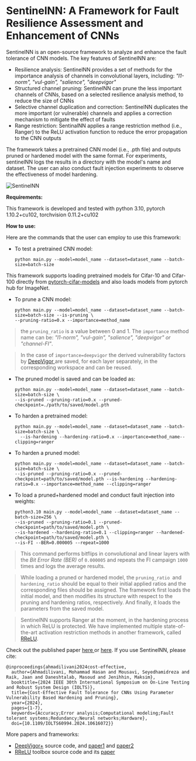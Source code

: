 # SentinelNN: A Framework for Fault Resilience Assessment and Enhancement of CNNs

SentinelNN is an open-source framework to analyze and enhance the fault tolerance of CNN models. The key features of SentinelNN are:

* Resilience analysis: SentinelNN provides a set of methods for the importance analysis of channels in convolutional layers, including: *"l1-norm", "vul-gain", "salience", "deepvigor"*
* Structured channel pruning: SentinelNN can prune the less important channels of CNNs, based on a selected resilience analysis method, to reduce the size of CNNs
* Selective channel duplication and correction: SentinelNN duplicates the more important (or vulnerable) channels and applies a correction mechanism to mitigate the effect of faults
* Range restriction: SentinalNN applies a range restriction method (i.e., Ranger) to the ReLU activation function to reduce the error propagation to the CNN outputs

The framework takes a pretrained CNN model (i.e., .pth file) and outputs pruned or hardened model with the same format. For experiments, sentinelNN logs the results in a directory with the model's name and dataset. The user can also conduct fault injection experiments to observe the effectiveness of model hardening.

![SentinelNN](https://github.com/user-attachments/assets/0f04e1fc-6c6c-405c-8a47-239f6c9d5439)


**Requirements:**

This framework is developed and tested with python 3.10, pytorch 1.10.2+cu102, torchvision 0.11.2+cu102

**How to use:**

Here are the commands that the user can employ to use this framework:

* To test a pretrained CNN model:
  ```
  python main.py --model=model_name --dataset=dataset_name --batch-size=batch-size
  ```

This framework supports loading pretrained models for Cifar-10 and Cifar-100 directly from [pytorch-cifar-models](https://github.com/chenyaofo/pytorch-cifar-models/tree/master) and also loads models from pytorch hub for ImageNet.

* To prune a CNN model:

  ```
  python main.py --model=model_name --dataset=dataset_name --batch-size=batch-size --is-pruning \
  --pruning-ratio=0.x --importance=method_name
  ```

> the `pruning_ratio` is a value between 0 and 1. The `importance` method name can be: *"l1-norm", "vul-gain", "salience", "deepvigor" or "channel-FI"*.

> In the case of `importance=deepvigor` the derived vulnerability factors by [DeepVigor ](https://github.com/mhahmadilivany/DeepVigor)are saved, for each layer separately, in the corresponding workspace and can be reused.

* The pruned model is saved and can be loaded as:

  ```
  python main.py --model=model_name --dataset=dataset_name --batch-size=batch-size \
  --is-pruned --pruning-ratio=0.x --pruned-checkpoint=./path/to/saved/model.pth
  ```
* To harden a pretrained model:

  ```
  python main.py --model=model_name --dataset=dataset_name --batch-size=batch-size \
    --is-hardening --hardening-ratio=0.x --importance=method_name--clipping=ranger
  ```
* To harden a pruned model:

  ```
  python main.py --model=model_name --dataset=dataset_name --batch-size=batch-size \
  --is-pruned --pruning-ratio=0.x --pruned-checkpoint=path/to/saved/model.pth --is-hardening --hardening-ratio=0.x --importance=method_name --clipping=ranger
  ```
* To load a pruned+hardened model and conduct fault injection into weights:

  ```
  python3.10 main.py --model=model_name --dataset=dataset_name --batch-size=256 \
  --is-pruned --pruning-ratio=0.1 --pruned-checkpoint=path/to/saved/model.pth \
  --is-hardened --hardening-ratio=0.1 --clipping=ranger --hardened-checkpoint=path/to/saved/model.pth \
  --is-FI --BER=0.000005 --repeat=1000
  ```

> This command performs bitflips in convolutional and linear layers with the *Bit Error Rate (BER)* of `0.000005` and repeats the FI campaign `1000 `times and logs the average results.

> While loading a pruned or hardened model, the `pruning_ratio `and `hardening_ratio` should be equal to their initial applied ratios and the corresponding files should be assigned. The framework first loads the initial model, and then modifies its structure with respect to the pruning and hardening ratios, respectively. And finally, it loads the parameters from the saved model.

> SentinelNN supports Ranger at the moment, in the hardening process in which ReLU is protected. We have implemented multiple state-of-the-art activation restriction methods in another framework, called [RReLU](https://github.com/hamidmousavi0/reliable-relu-toolbox/tree/master).

Check out the published paper [here ](https://ieeexplore.ieee.org/document/10616072)or [here](https://arxiv.org/abs/2405.10658). If you use SentinelNN, please cite:

```
@inproceedings{ahmadilivani2024cost-effective,
  author={Ahmadilivani, Mohammad Hasan and Mousavi, Seyedhamidreza and Raik, Jaan and Daneshtalab, Masoud and Jenihhin, Maksim},
  booktitle={2024 IEEE 30th International Symposium on On-Line Testing and Robust System Design (IOLTS)}, 
  title={Cost-Effective Fault Tolerance for CNNs Using Parameter Vulnerability Based Hardening and Pruning}, 
  year={2024},
  pages={1-7},
  keywords={Accuracy;Error analysis;Computational modeling;Fault tolerant systems;Redundancy;Neural networks;Hardware},
  doi={10.1109/IOLTS60994.2024.10616072}}
```

More papers and frameworks:

* [DeepVigor+](https://github.com/mhahmadilivany/DeepVigor) source code, and [paper1](https://ieeexplore.ieee.org/document/10174133) and [paper2](https://arxiv.org/abs/2410.15742)
* [RReLU](https://github.com/hamidmousavi0/reliable-relu-toolbox/tree/master) toolbox source code and its [paper](https://arxiv.org/abs/2406.06313)
